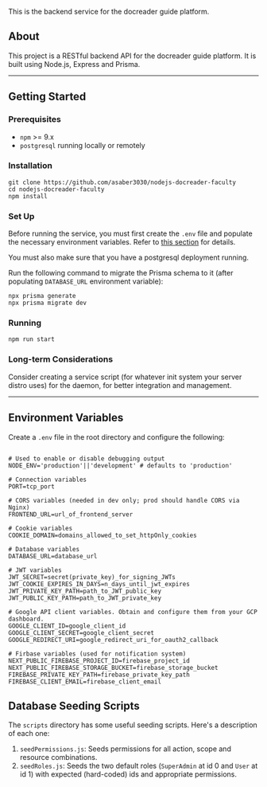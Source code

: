 This is the backend service for the docreader guide platform.

## About

This project is a RESTful backend API for the docreader guide platform.
It is built using Node.js, Express and Prisma.

---

## Getting Started

### Prerequisites

- `npm` >= 9.x
- `postgresql` running locally or remotely

### Installation

```
git clone https://github.com/asaber3030/nodejs-docreader-faculty
cd nodejs-docreader-faculty
npm install
```

### Set Up

Before running the service, you must first create the `.env` file and populate the necessary environment variables. Refer to [this section](#environment-variables) for details.

You must also make sure that you have a postgresql deployment running.

Run the following command to migrate the Prisma schema to it (after populating `DATABASE_URL` environment variable):

```
npx prisma generate
npx prisma migrate dev
```

### Running

```
npm run start
```

### Long-term Considerations

Consider creating a service script (for whatever init system your server distro uses) for the daemon, for better integration and management.

---

## Environment Variables

Create a `.env` file in the root directory and configure the following:

```env

# Used to enable or disable debugging output
NODE_ENV='production'||'development' # defaults to 'production'

# Connection variables
PORT=tcp_port

# CORS variables (needed in dev only; prod should handle CORS via Nginx)
FRONTEND_URL=url_of_frontend_server

# Cookie variables
COOKIE_DOMAIN=domains_allowed_to_set_httpOnly_cookies

# Database variables
DATABASE_URL=database_url

# JWT variables
JWT_SECRET=secret(private_key)_for_signing_JWTs
JWT_COOKIE_EXPIRES_IN_DAYS=n_days_until_jwt_expires
JWT_PRIVATE_KEY_PATH=path_to_JWT_public_key
JWT_PUBLIC_KEY_PATH=path_to_JWT_private_key

# Google API client variables. Obtain and configure them from your GCP dashboard.
GOOGLE_CLIENT_ID=google_client_id
GOOGLE_CLIENT_SECRET=google_client_secret
GOOGLE_REDIRECT_URI=google_redirect_uri_for_oauth2_callback

# Firbase variables (used for notification system)
NEXT_PUBLIC_FIREBASE_PROJECT_ID=firebase_project_id
NEXT_PUBLIC_FIREBASE_STORAGE_BUCKET=firebase_storage_bucket
FIREBASE_PRIVATE_KEY_PATH=firebase_private_key_path
FIREBASE_CLIENT_EMAIL=firebase_client_email
```

## Database Seeding Scripts

The `scripts` directory has some useful seeding scripts. Here's a description of each one:

1. `seedPermissions.js`: Seeds permissions for all action, scope and resource combinations.
2. `seedRoles.js`: Seeds the two default roles (`SuperAdmin` at id 0 and `User` at id 1) with expected (hard-coded) ids and appropriate permissions.
